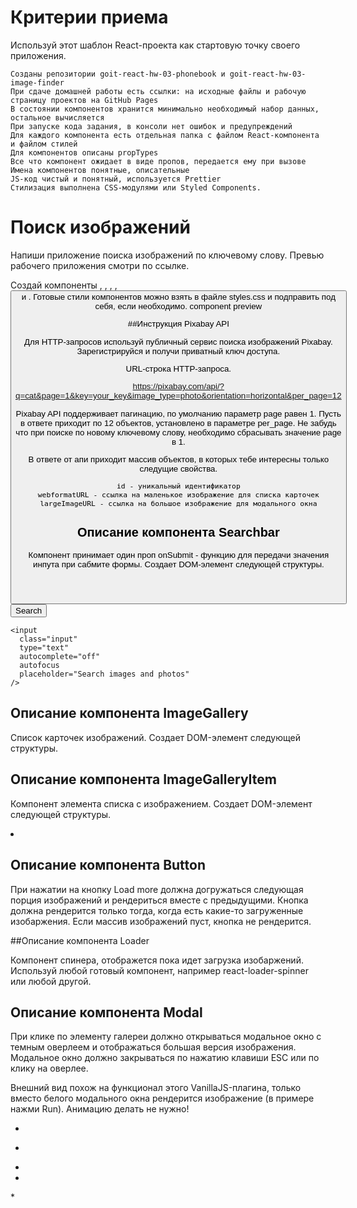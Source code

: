 # Критерии приема

Используй этот шаблон React-проекта как стартовую точку своего приложения.

    Созданы репозитории goit-react-hw-03-phonebook и goit-react-hw-03-image-finder
    При сдаче домашней работы есть ссылки: на исходные файлы и рабочую страницу проектов на GitHub Pages
    В состоянии компонентов хранится минимально необходимый набор данных, остальное вычисляется
    При запуске кода задания, в консоли нет ошибок и предупреждений
    Для каждого компонента есть отдельная папка с файлом React-компонента и файлом стилей
    Для компонентов описаны propTypes
    Все что компонент ожидает в виде пропов, передается ему при вызове
    Имена компонентов понятные, описательные
    JS-код чистый и понятный, используется Prettier
    Стилизация выполнена CSS-модулями или Styled Components.



 # Поиск изображений

Напиши приложение поиска изображений по ключевому слову. Превью рабочего приложения смотри по ссылке.

Создай компоненты <Searchbar>, <ImageGallery>, <ImageGalleryItem>, <Loader>, <Button> и <Modal>. Готовые стили компонентов можно взять в файле styles.css и подправить под себя, если необходимо.
component preview

##Инструкция Pixabay API

Для HTTP-запросов используй публичный сервис поиска изображений Pixabay. Зарегистрируйся и получи приватный ключ доступа.

URL-строка HTTP-запроса.

https://pixabay.com/api/?q=cat&page=1&key=your_key&image_type=photo&orientation=horizontal&per_page=12

Pixabay API поддерживает пагинацию, по умолчанию параметр page равен 1. Пусть в ответе приходит по 12 объектов, установлено в параметре per_page. Не забудь что при поиске по новому ключевому слову, необходимо сбрасывать значение page в 1.

В ответе от апи приходит массив объектов, в которых тебе интересны только следущие свойства.

    id - уникальный идентификатор
    webformatURL - ссылка на маленькое изображение для списка карточек
    largeImageURL - ссылка на большое изображение для модального окна

## Описание компонента Searchbar

Компонент принимает один проп onSubmit - функцию для передачи значения инпута при сабмите формы. Создает DOM-элемент следующей структуры.

<header class="searchbar">
  <form class="form">
    <button type="submit" class="button">
      <span class="button-label">Search</span>
    </button>

    <input
      class="input"
      type="text"
      autocomplete="off"
      autofocus
      placeholder="Search images and photos"
    />
  </form>
</header>
  
## Описание компонента ImageGallery

Список карточек изображений. Создает DOM-элемент следующей структуры.

<ul class="gallery">
  <!-- Набор <li> с изображениями -->
</ul>

## Описание компонента ImageGalleryItem

Компонент элемента списка с изображением. Создает DOM-элемент следующей структуры.

<li class="gallery-item">
  <img src="" alt="" />
</li>

## Описание компонента Button

При нажатии на кнопку Load more должна догружаться следующая порция изображений и рендериться вместе с предыдущими. Кнопка должна рендерится только тогда, когда есть какие-то загруженные изобаржения. Если массив изображений пуст, кнопка не рендерится.

##Описание компонента Loader

Компонент спинера, отображется пока идет загрузка изобаржений. Используй любой готовый компонент, например react-loader-spinner или любой другой.

## Описание компонента Modal

При клике по элементу галереи должно открываться модальное окно с темным оверлеем и отображаться большая версия изображения. Модальное окно должно закрываться по нажатию клавиши ESC или по клику на оверлее.

Внешний вид похож на функционал этого VanillaJS-плагина, только вместо белого модального окна рендерится изображение (в примере нажми Run). Анимацию делать не нужно!

* <div class="overlay">
* <div class="modal">
*    <img src="" alt="" />
* </div>
*</div> 
